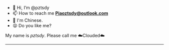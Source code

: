 - 👋 Hi, I’m @pztsdy
- 📫 How to reach me **Piaoztsdy@outlook.com**
- 🍿 I'm Chinese.
- 😝 Do you like me?

<!---
pztsdy/pztsdy is a ✨ special ✨ repository because its `README.md` (this file) appears on your GitHub profile.
You can click the Preview link to take a look at your changes.
--->

My name is *pztsdy*.
Please call me ☁️Clouded☁️

-----------


